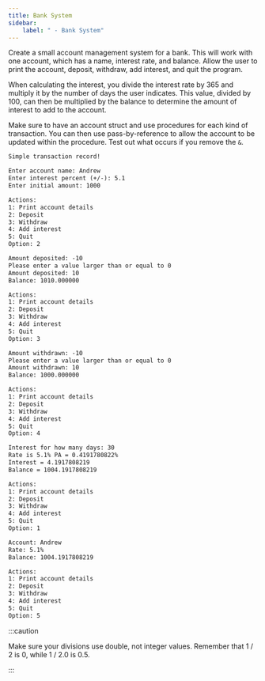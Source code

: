 ```yaml
---
title: Bank System
sidebar:
    label: " - Bank System"
---
```


Create a small account management system for a bank. This will work with one account, which has a name, interest rate, and balance. Allow the user to print the account, deposit, withdraw, add interest, and quit the program.

When calculating the interest, you divide the interest rate by 365 and multiply it by the number of days the user indicates. This value, divided by 100, can then be multiplied by the balance to determine the amount of interest to add to the account.

Make sure to have an account struct and use procedures for each kind of transaction. You can then use pass-by-reference to allow the account to be updated within the procedure. Test out what occurs if you remove the `&`.

```txt
Simple transaction record!

Enter account name: Andrew
Enter interest percent (+/-): 5.1
Enter initial amount: 1000

Actions:
1: Print account details
2: Deposit
3: Withdraw
4: Add interest
5: Quit
Option: 2

Amount deposited: -10
Please enter a value larger than or equal to 0
Amount deposited: 10
Balance: 1010.000000

Actions:
1: Print account details
2: Deposit
3: Withdraw
4: Add interest
5: Quit
Option: 3

Amount withdrawn: -10
Please enter a value larger than or equal to 0
Amount withdrawn: 10
Balance: 1000.000000

Actions:
1: Print account details
2: Deposit
3: Withdraw
4: Add interest
5: Quit
Option: 4

Interest for how many days: 30
Rate is 5.1% PA = 0.4191780822%
Interest = 4.1917808219
Balance = 1004.1917808219

Actions:
1: Print account details
2: Deposit
3: Withdraw
4: Add interest
5: Quit
Option: 1

Account: Andrew
Rate: 5.1%
Balance: 1004.1917808219

Actions:
1: Print account details
2: Deposit
3: Withdraw
4: Add interest
5: Quit
Option: 5
```

:::caution

Make sure your divisions use double, not integer values. Remember that 1 / 2 is 0, while 1 / 2.0 is 0.5.

:::
